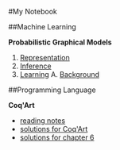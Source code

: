 #My Notebook

##Machine Learning

**Probabilistic Graphical Models**
  1. [Representation](ML/PGM_1_Representation.md)
  2. [Inference](ML/PGM_2_Inference.md)
  3. [Learning](ML/PGM_3_Learning.md)
  A. [Background](ML/PGM_A_Background.md)

##Programming Language

**Coq'Art**
  * [reading notes](PL/coq_art_note.md)
  * [solutions for Coq'Art](PL/coq_art_exercise.md)
  * [solutions for chapter 6](PL/coq_art_exercise_chapter6.v)
